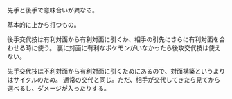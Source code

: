 先手と後手で意味合いが異なる。

基本的に上から打つもの。

後手交代技は有利対面から有利対面に引くか、相手の引先にさらに有利対面を合わせる時に使う。
裏に対面に有利なポケモンがいなかったら後攻交代技は使えない。

先手交代技は不利対面から有利対面に引くためにあるので、対面構築というよりはサイクルのため。
通常の交代と同じ。ただ、相手が交代してきたら見てから選べるし、ダメージが入ったりする。
